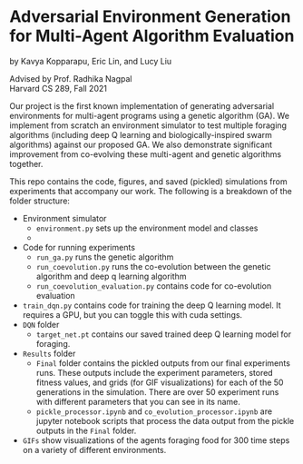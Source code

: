 # Adversarial Environment Generation for Multi-Agent Algorithm Evaluation
by Kavya Kopparapu, Eric Lin, and Lucy Liu  

Advised by Prof. Radhika Nagpal  
Harvard CS 289, Fall 2021  

Our project is the first known implementation of generating adversarial environments for multi-agent programs using a genetic algorithm (GA). We implement from scratch an environment simulator to test multiple foraging algorithms (including deep Q learning and biologically-inspired swarm algorithms) against our proposed GA. We also demonstrate significant improvement from co-evolving these multi-agent and genetic algorithms together.  

This repo contains the code, figures, and saved (pickled) simulations from experiments that accompany our work. The following is a breakdown of the folder structure:

* Environment simulator
    * `environment.py` sets up the environment model and classes
    * 
* Code for running experiments
    * `run_ga.py` runs the genetic algorithm
    * `run_coevolution.py` runs the co-evolution between the genetic algorithm and deep q learning algorithm
    * `run_coevolution_evaluation.py` contains code for co-evolution evaluation
* `train_dqn.py` contains code for training the deep Q learning model. It requires a GPU, but you can toggle this with cuda settings.
* `DQN` folder 
    * `target_net.pt` contains our saved trained deep Q learning model for foraging.
* `Results` folder
    * `Final` folder contains the pickled outputs from our final experiments runs. These outputs include the experiment parameters, stored fitness values, and grids (for GIF visualizations) for each of the 50 generations in the simulation. There are over 50 experiment runs with different parameters that you can see in its name. 
    * `pickle_processor.ipynb` and `co_evolution_processor.ipynb` are jupyter notebook scripts that process the data output from the pickle outputs in the  `Final` folder.
* `GIFs` show visualizations of the agents foraging food for 300 time steps on a variety of different environments.
